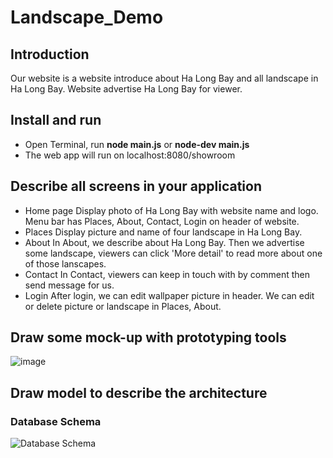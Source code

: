 # Landscape_Demo 
## Introduction
Our website is a website introduce about Ha Long Bay and all landscape in Ha Long Bay. Website advertise Ha Long Bay for viewer.
## Install and run
- Open Terminal, run **node main.js** or **node-dev main.js**
- The web app will run on localhost:8080/showroom
## Describe all screens in your application
  -  Home page
  Display photo of Ha Long Bay with website name and logo. Menu bar has Places, About, Contact, Login on header of website. 
  - Places
  Display picture and name of four landscape in Ha Long Bay.
  - About
  In About, we describe about Ha Long Bay. Then we advertise some landscape, viewers can click 'More detail' to read more about one of those lanscapes.
  - Contact
  In Contact, viewers can keep in touch with by comment then send message for us.
  - Login
  After login, we can edit wallpaper picture in header. We can edit or delete picture or landscape in Places, About.
## Draw some mock-up with prototyping tools
![image](https://user-images.githubusercontent.com/73147362/161085155-89b3c14c-2ea9-4aad-a6eb-4465f3d51f42.png)

## Draw model to describe the architecture

  ### Database Schema
![Database Schema](https://user-images.githubusercontent.com/73147362/160984256-a90c0f6e-9cc2-43da-90fc-97d07461f027.png)

